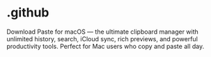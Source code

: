 # .github
Download Paste for macOS — the ultimate clipboard manager with unlimited history, search, iCloud sync, rich previews, and powerful productivity tools. Perfect for Mac users who copy and paste all day.
